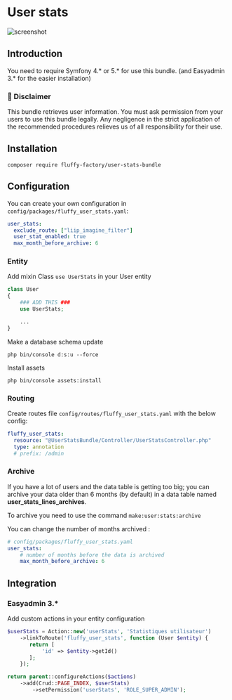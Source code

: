 # User stats

![screenshot](Resources/docs/images/screenshot.png)

## Introduction

You need to require Symfony 4.* or 5.* for use this bundle. (and Easyadmin 3.* for the easier installation)

### :rotating_light: Disclaimer

This bundle retrieves user information. You must ask permission from your users to use this bundle legally. Any negligence in the strict application of the recommended procedures relieves us of all responsibility for their use.

## Installation
```
composer require fluffy-factory/user-stats-bundle
```

## Configuration

You can create your own configuration in `config/packages/fluffy_user_stats.yaml`:

```yaml
user_stats:
  exclude_route: ["liip_imagine_filter"]
  user_stat_enabled: true
  max_month_before_archive: 6
```

### Entity

Add mixin Class `use UserStats` in your User entity
```php
class User
{
    ### ADD THIS ###
    use UserStats;

    ...
}
```

Make a database schema update

```
php bin/console d:s:u --force
```

Install assets 

```
php bin/console assets:install
```

### Routing

Create routes file `config/routes/fluffy_user_stats.yaml` with the below config:

```yaml
fluffy_user_stats:
  resource: "@UserStatsBundle/Controller/UserStatsController.php"
  type: annotation
  # prefix: /admin
```

### Archive

If you have a lot of users and the data table is getting too big; you can archive your data older than 6 months (by default) in a data table named **user_stats_lines_archives**.

To archive you need to use the command ```make:user:stats:archive```

You can change the number of months archived :
```yaml
# config/packages/fluffy_user_stats.yaml
user_stats:
    # number of months before the data is archived
    max_month_before_archive: 6 
```

## Integration

### Easyadmin 3.*

Add custom actions in your entity configuration

```php
$userStats = Action::new('userStats', 'Statistiques utilisateur')
    ->linkToRoute('fluffy_user_stats', function (User $entity) {
       return [
           'id' => $entity->getId()
       ];
    });

return parent::configureActions($actions)
    ->add(Crud::PAGE_INDEX, $userStats)
        ->setPermission('userStats', 'ROLE_SUPER_ADMIN');
```
